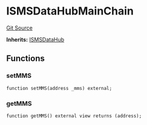 # ISMSDataHubMainChain

[Git Source](https://github.com/Nox-Labs/sms-evm-contracts/blob/15a987dcda55f8dfabcf220505750bc01f9d6f51/src/interface/ISMSDataHub.sol)

**Inherits:**
[ISMSDataHub](/src/interface/ISMSDataHub.sol/interface.ISMSDataHub.md)

## Functions

### setMMS

```solidity
function setMMS(address _mms) external;
```

### getMMS

```solidity
function getMMS() external view returns (address);
```
